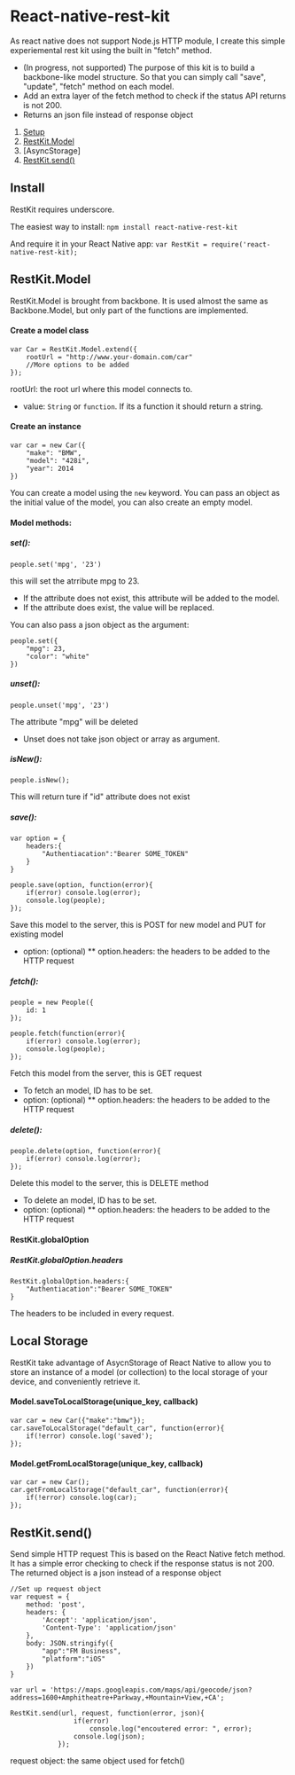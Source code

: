 # React-native-rest-kit

As react native does not support Node.js HTTP module, I create this simple experiemental rest kit using the built in "fetch" method.
* (In progress, not supported) The purpose of this kit is to build a backbone-like model structure. So that you can simply call "save", "update", "fetch" method on each model.
* Add an extra layer of the fetch method to check if the status API returns is not 200.
* Returns an json file instead of response object

1. [Setup](https://github.com/peter4k/react-native-rest-kit#install)
2. [RestKit.Model](https://github.com/peter4k/react-native-rest-kit#restkitmodel)
3. [AsyncStorage]
3. [RestKit.send()](https://github.com/peter4k/react-native-rest-kit#restkitsend)

## Install
RestKit requires underscore.

The easiest way to install: `npm install react-native-rest-kit`

And require it in your React Native app: `var RestKit = require('react-native-rest-kit);`

## RestKit.Model
RestKit.Model is brought from backbone. It is used almost the same as Backbone.Model, but only part of the functions are implemented. 

#### Create a model class
```
var Car = RestKit.Model.extend({
	rootUrl = "http://www.your-domain.com/car"
	//More options to be added
});
```
rootUrl: the root url where this model connects to.
* value: `String` or `function`. If its a function it should return a string.

#### Create an instance
```
var car = new Car({
	"make": "BMW",
	"model": "428i",
	"year": 2014
})
```
You can create a model using the `new` keyword. You can pass an object as the initial value of the model, you can also create an empty model.

#### Model methods:
##### set():
```
people.set('mpg', '23')
```
this will set the atrribute mpg to 23.
* If the attribute does not exist, this attribute will be added to the model.
* If the attribute does exist, the value will be replaced.

You can also pass a json object as the argument:
```
people.set({
	"mpg": 23,
	"color": "white"
})
```

##### unset():
```
people.unset('mpg', '23')
```
The attribute "mpg" will be deleted
* Unset does not take json object or array as argument.

##### isNew():
```
people.isNew();
```
This will return ture if "id" attribute does not exist

##### save():
```
var option = {
	headers:{
		"Authentiacation":"Bearer SOME_TOKEN"
	}
}

people.save(option, function(error){
    if(error) console.log(error);
    console.log(people);
});
```
Save this model to the server, this is POST for new model and PUT for existing model
* option: (optional)
** option.headers: the headers to be added to the HTTP request

##### fetch():
```
people = new People({
	id: 1
});

people.fetch(function(error){
    if(error) console.log(error);
    console.log(people);
});
```
Fetch this model from the server, this is GET request
* To fetch an model, ID has to be set.
* option: (optional)
** option.headers: the headers to be added to the HTTP request

##### delete():
```
people.delete(option, function(error){
    if(error) console.log(error);
});
```
Delete this model to the server, this is DELETE method
* To delete an model, ID has to be set.
* option: (optional)
** option.headers: the headers to be added to the HTTP request

#### RestKit.globalOption
##### RestKit.globalOption.headers
```
RestKit.globalOption.headers:{
	"Authentiacation":"Bearer SOME_TOKEN"
}
```
The headers to be included in every request.

## Local Storage
RestKit take advantage of AsycnStorage of React Native to allow you to store an instance of a model (or collection) to the local storage of your device, and conveniently retrieve it.

#### Model.saveToLocalStorage(unique_key, callback)
```
var car = new Car({"make":"bmw"});
car.saveToLocalStorage("default_car", function(error){
	if(!error) console.log('saved');
});
```

#### Model.getFromLocalStorage(unique_key, callback)
```
var car = new Car();
car.getFromLocalStorage("default_car", function(error){
	if(!error) console.log(car);
});
```

## RestKit.send()
Send simple HTTP request
This is based on the React Native fetch method. It has a simple error checking to check if the response status is not 200.
The returned object is a json instead of a response object

```
//Set up request object
var request = {
    method: 'post',
    headers: {
        'Accept': 'application/json',
        'Content-Type': 'application/json'
    },
    body: JSON.stringify({
        "app":"FM Business",
        "platform":"iOS"
    })
}

var url = 'https://maps.googleapis.com/maps/api/geocode/json?address=1600+Amphitheatre+Parkway,+Mountain+View,+CA';

RestKit.send(url, request, function(error, json){
                if(error)
                    console.log("encoutered error: ", error);
                console.log(json);
            });
```
request object: the same object used for fetch()

